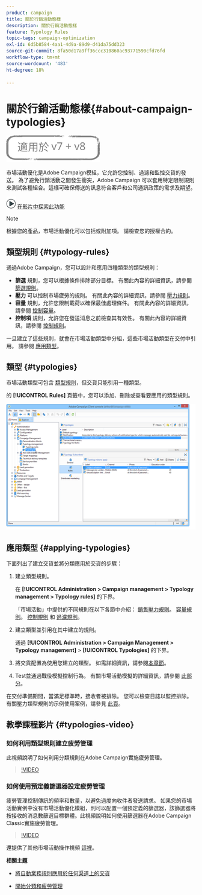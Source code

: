 ```yaml
---
product: campaign
title: 關於行銷活動態樣
description: 關於行銷活動態樣
feature: Typology Rules
topic-tags: campaign-optimization
exl-id: 6d5b8584-4aa1-4d9a-89d9-d41da75dd323
source-git-commit: 8fa50d17a9ff36ccc310860ac93771590cfd76fd
workflow-type: tm+mt
source-wordcount: '483'
ht-degree: 18%

---
```


# 關於行銷活動態樣{#about-campaign-typologies}

![](../../assets/common.svg)

市場活動優化是Adobe Campaign模組，它允許您控制、過濾和監控交貨的發送。 為了避免行銷活動之間發生衝突，Adobe Campaign 可以套用特定限制規則來測試各種組合。這樣可確保傳送的訊息符合客戶和公司通訊政策的需求及期望。

![](assets/do-not-localize/how-to-video.png) [在影片中探索此功能](#typologies-video)

>[!NOTE]
>
>根據您的產品，市場活動優化可以包括或附加項。 請檢查您的授權合約。

## 類型規則 {#typology-rules}

通過Adobe Campaign，您可以設計和應用四種類型的類型規則：

* **篩選** 規則，您可以根據條件排除部分目標。 有關此內容的詳細資訊，請參閱 [篩選規則](filtering-rules.md)。
* **壓力** 可以控制市場疲勞的規則。 有關此內容的詳細資訊，請參閱 [壓力規則](pressure-rules.md)。
* **容量** 規則，允許您限制載荷以確保最佳處理條件。 有關此內容的詳細資訊，請參閱 [控制容量](consistency-rules.md#controlling-capacity)。
* **控制項** 規則，允許您在發送消息之前檢查其有效性。 有關此內容的詳細資訊，請參閱 [控制規則](control-rules.md)。

一旦建立了這些規則，就會在市場活動類型中分組，這些市場活動類型在交付中引用。 請參閱 [應用類型](#applying-typologies)。

## 類型 {#typologies}

市場活動類型可包含 [類型規則](#typology-rules)，但交貨只能引用一種類型。

的 **[!UICONTROL Rules]** 頁籤中，您可以添加、刪除或查看要應用的類型規則。

![](assets/campaign_opt_rules_tab.png)

## 應用類型 {#applying-typologies}

下面列出了建立交貨並將分類應用於交貨的步驟：

1. 建立類型規則。

   在 **[!UICONTROL Administration > Campaign management > Typology management > Typology rules]** 的下界。

   「市場活動」中提供的不同規則在以下各節中介紹： [銷售壓力規則](pressure-rules.md)。 [容量規則](consistency-rules.md#controlling-capacity)。 [控制規則](control-rules.md) 和 [過濾規則](filtering-rules.md)。

1. 建立類型並引用在其中建立的規則。

   通過 **[!UICONTROL Administration > Campaign Management > Typology management]** > **[!UICONTROL Typologies]** 的下界。

1. 將交貨配置為使用您建立的類型。 如需詳細資訊，請參閱[本章節](applying-rules.md#applying-a-typology-to-a-delivery)。
1. Test並通過戰役模擬控制行為。 有關市場活動模擬的詳細資訊，請參閱 [此部分](campaign-simulations.md)。

在交付準備期間，當滿足標準時，接收者被排除。 您可以檢查日誌以監控排除。有關壓力類型規則的示例使用案例，請參見 [此頁](pressure-rules.md#use-cases-on-pressure-rules)。

## 教學課程影片 {#typologies-video}

### 如何利用類型規則建立疲勞管理

此視頻說明了如何利用分類規則在Adobe Campaign實施疲勞管理。

>[!VIDEO](https://video.tv.adobe.com/v/25090?quality=12)

### 如何使用預定義篩選器設定疲勞管理

疲勞管理控制傳訊的頻率和數量，以避免過度向收件者發送請求。 如果您的市場活動實例中沒有市場活動優化模組，則可以配置一個預定義的篩選器，該篩選器將按接收的消息數篩選目標群體。此視頻說明如何使用篩選器在Adobe Campaign Classic實施疲勞管理。

>[!VIDEO](https://video.tv.adobe.com/v/25091?quality=12)

還提供了其他市場活動操作視頻 [這裡](https://experienceleague.adobe.com/docs/campaign-classic-learn/tutorials/overview.html?lang=zh-Hant)。

**相關主題**

* [將自動業務規則應用於任何渠道上的交貨](https://helpx.adobe.com/campaign/kb/simplifying-campaign-management-acc.html#Applyautomaticbusinessrulestodeliveriesonanychannel)

* [開始分類和疲勞管理](pressure-rules.md)

